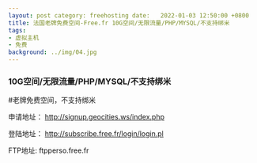 ```yaml
---
layout: post category: freehosting date:   2022-01-03 12:50:00 +0800
title: 法国老牌免费空间-Free.fr 10G空间/无限流量/PHP/MYSQL/不支持绑米
tags:
- 虚拟主机
- 免费
background: ../img/04.jpg
---
```


### 10G空间/无限流量/PHP/MYSQL/不支持绑米

#老牌免费空间，不支持绑米

申请地址：
http://signup.geocities.ws/index.php

登陆地址：
http://subscribe.free.fr/login/login.pl

FTP地址: 
ftpperso.free.fr